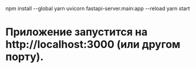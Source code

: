 npm install --global yarn
uvicorn fastapi-server.main:app --reload
yarn start
# Приложение запустится на http://localhost:3000 (или другом порту).